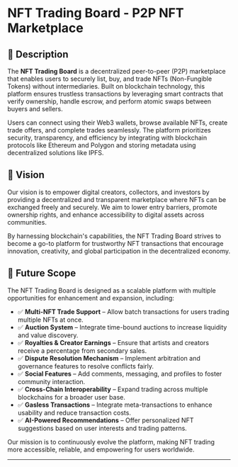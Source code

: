 # NFT Trading Board - P2P NFT Marketplace

## 📖 Description

The **NFT Trading Board** is a decentralized peer-to-peer (P2P) marketplace that enables users to securely list, buy, and trade NFTs (Non-Fungible Tokens) without intermediaries. Built on blockchain technology, this platform ensures trustless transactions by leveraging smart contracts that verify ownership, handle escrow, and perform atomic swaps between buyers and sellers.

Users can connect using their Web3 wallets, browse available NFTs, create trade offers, and complete trades seamlessly. The platform prioritizes security, transparency, and efficiency by integrating with blockchain protocols like Ethereum and Polygon and storing metadata using decentralized solutions like IPFS.

## 🎯 Vision

Our vision is to empower digital creators, collectors, and investors by providing a decentralized and transparent marketplace where NFTs can be exchanged freely and securely. We aim to lower entry barriers, promote ownership rights, and enhance accessibility to digital assets across communities.

By harnessing blockchain's capabilities, the NFT Trading Board strives to become a go-to platform for trustworthy NFT transactions that encourage innovation, creativity, and global participation in the decentralized economy.

## 🚀 Future Scope

The NFT Trading Board is designed as a scalable platform with multiple opportunities for enhancement and expansion, including:

- ✅ **Multi-NFT Trade Support** – Allow batch transactions for users trading multiple NFTs at once.
- ✅ **Auction System** – Integrate time-bound auctions to increase liquidity and value discovery.
- ✅ **Royalties & Creator Earnings** – Ensure that artists and creators receive a percentage from secondary sales.
- ✅ **Dispute Resolution Mechanism** – Implement arbitration and governance features to resolve conflicts fairly.
- ✅ **Social Features** – Add comments, messaging, and profiles to foster community interaction.
- ✅ **Cross-Chain Interoperability** – Expand trading across multiple blockchains for a broader user base.
- ✅ **Gasless Transactions** – Integrate meta-transactions to enhance usability and reduce transaction costs.
- ✅ **AI-Powered Recommendations** – Offer personalized NFT suggestions based on user interests and trading patterns.

Our mission is to continuously evolve the platform, making NFT trading more accessible, reliable, and empowering for users worldwide.

---

